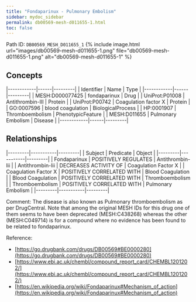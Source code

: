 ```yaml
---
title: "Fondaparinux - Pulmonary Embolism"
sidebar: mydoc_sidebar
permalink: db00569-mesh-d011655-1.html
toc: false 
---
```



Path ID: `DB00569_MESH_D011655_1`
{% include image.html url="images/db00569-mesh-d011655-1.png" file="db00569-mesh-d011655-1.png" alt="db00569-mesh-d011655-1" %}

## Concepts

|------------|------|---------|
| Identifier | Name | Type    |
|------------|------|---------|
| MESH:D000077425 | fondaparinux | Drug |
| UniProt:P01008 | Antithrombin-III | Protein |
| UniProt:P00742 | Coagulation factor X | Protein |
| GO:0007596 | blood coagulation | BiologicalProcess |
| HP:0001907 | Thromboembolism | PhenotypicFeature |
| MESH:D011655 | Pulmonary Embolism | Disease |
|------------|------|---------|

## Relationships

|---------|-----------|---------|
| Subject | Predicate | Object  |
|---------|-----------|---------|
| Fondaparinux | POSITIVELY REGULATES | Antithrombin-Iii |
| Antithrombin-Iii | DECREASES ACTIVITY OF | Coagulation Factor X |
| Coagulation Factor X | POSITIVELY CORRELATED WITH | Blood Coagulation |
| Blood Coagulation | POSITIVELY CORRELATED WITH | Thromboembolism |
| Thromboembolism | POSITIVELY CORRELATED WITH | Pulmonary Embolism |
|---------|-----------|---------|

Comment: The disease is also known as Pulmonary thromboembolism as per DrugCentral. Note that among the original MESH IDs for this drug one of them seems to have been deprecated (MESH:C438268) whereas the other (MESH:C049714) is for a compound where no evidence has been found to be related to fondaparinux.

Reference: 
  - [https://go.drugbank.com/drugs/DB00569#BE0000280](https://go.drugbank.com/drugs/DB00569#BE0000280)
  - [https://www.ebi.ac.uk/chembl/compound_report_card/CHEMBL1201202/](https://www.ebi.ac.uk/chembl/compound_report_card/CHEMBL1201202/)
  - [https://en.wikipedia.org/wiki/Fondaparinux#Mechanism_of_action](https://en.wikipedia.org/wiki/Fondaparinux#Mechanism_of_action)
